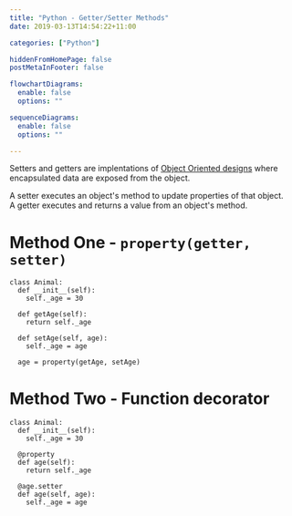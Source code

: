 ```yaml
---
title: "Python - Getter/Setter Methods"
date: 2019-03-13T14:54:22+11:00

categories: ["Python"]

hiddenFromHomePage: false
postMetaInFooter: false

flowchartDiagrams:
  enable: false
  options: ""

sequenceDiagrams: 
  enable: false
  options: ""

---
```


Setters and getters are implentations of [Object Oriented designs](../object-oriented-design) where encapsulated data are exposed from the object.  

A setter executes an object's method to update properties of that object.  
A getter executes and returns a value from an object's method.  

# Method One - `property(getter, setter)`
```python3
class Animal:
  def __init__(self):
    self._age = 30
  
  def getAge(self):
    return self._age
  
  def setAge(self, age):
    self._age = age
  
  age = property(getAge, setAge)  
```

# Method Two - Function decorator
```python3
class Animal:
  def __init__(self):
    self._age = 30
  
  @property
  def age(self):
    return self._age
  
  @age.setter
  def age(self, age):
    self._age = age
  ```